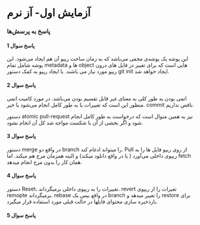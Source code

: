 # آزمایش اول- آز نرم


### پاسخ به پرسش‌ها
#### پاسخ سوال 1
این پوشه یک پوشه‌ی مخفی می‌باشد که به زمان ساخت ریپو آن هم ایجاد می‌شود. 
این پوشه شامل تمام metadata ها و object هایی است که برای تغییر در فایل های درون ریپو مورد نیاز می باشند.
با ایجاد ریپو به کمک دستور git init ایجاد خواهد شد.


#### پاسخ سوال 2
اتمی بودن به طور کلی به معنای غیر قابل تقسیم بودن می‌باشد. در مورد کامیت اتمی منظور این است که تغییرات یا به طور کامل انجام می‌شود یا خیر. commit ناقص نداریم.

دستور atomic pull-request نیز به همین منوال است که درخواست به طور کامل انجام شود و اگر بخشی از آن با شکست مواجه شد کل آن انجام نشود.


#### پاسخ سوال 3

دستور merge در واقع دو branch را میتواند ادغام کند. Pull از روی ریپو فایل ها را به ریپوی داخلی می‌آورد ( یا در واقع دانلود میکند) و البته همزمان مرج هم میکند. اما fetch همان کار را بدون مرج انجام میدهد.


#### پاسخ سوال 4

دستور Reset، تغییرات را به ریپوی داخلی برمیگرداند. revert تغیرات را از ریپوی remopte  برمیگرداند. rebase در واقع بیس یک branch  را تغییر میدهد و restore برای بازذخیره سازی محتوای فایلها در حالت قبلی مورد استفاده قرار میگیرد.


#### پاسخ سوال 5

